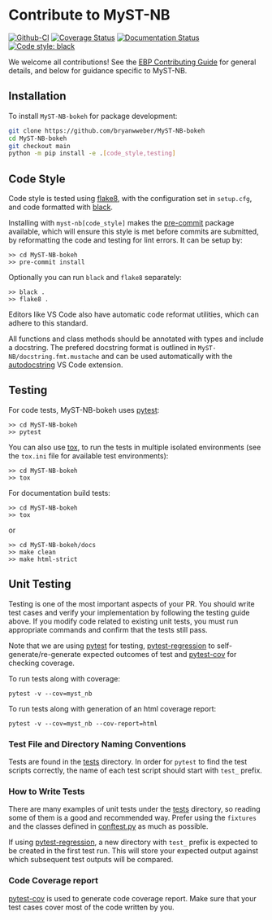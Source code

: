 # Contribute to MyST-NB

[![Github-CI][github-ci]][github-link]
[![Coverage Status][codecov-badge]][codecov-link]
[![Documentation Status][rtd-badge]][rtd-link]
[![Code style: black][black-badge]][black-link]

We welcome all contributions!
See the [EBP Contributing Guide](https://executablebooks.org/en/latest/contributing.html) for general details, and below for guidance specific to MyST-NB.

## Installation

To install `MyST-NB-bokeh` for package development:

```bash
git clone https://github.com/bryanwweber/MyST-NB-bokeh
cd MyST-NB-bokeh
git checkout main
python -m pip install -e .[code_style,testing]
```

## Code Style

Code style is tested using [flake8](http://flake8.pycqa.org), with the configuration set in `setup.cfg`, and code formatted with [black](https://github.com/ambv/black).

Installing with `myst-nb[code_style]` makes the [pre-commit](https://pre-commit.com/) package available, which will ensure this style is met before commits are submitted, by reformatting the code and testing for lint errors. It can be setup by:

```shell
>> cd MyST-NB-bokeh
>> pre-commit install
```

Optionally you can run `black` and `flake8` separately:

```shell
>> black .
>> flake8 .
```

Editors like VS Code also have automatic code reformat utilities, which can adhere to this standard.

All functions and class methods should be annotated with types and include a docstring. The prefered docstring format is outlined in `MyST-NB/docstring.fmt.mustache` and can be used automatically with the [autodocstring](https://marketplace.visualstudio.com/items?itemName=njpwerner.autodocstring) VS Code extension.

## Testing

For code tests, MyST-NB-bokeh uses [pytest](https://docs.pytest.org):

```shell
>> cd MyST-NB-bokeh
>> pytest
```

You can also use [tox](https://tox.readthedocs.io), to run the tests in multiple isolated environments (see the `tox.ini` file for available test environments):

```shell
>> cd MyST-NB-bokeh
>> tox
```

For documentation build tests:

```shell
>> cd MyST-NB-bokeh
>> tox
```

or

```shell
>> cd MyST-NB-bokeh/docs
>> make clean
>> make html-strict
```

## Unit Testing

Testing is one of the most important aspects of your PR. You should write test cases and verify your implementation by following the testing guide above. If you modify code related to existing unit tests, you must run appropriate commands and confirm that the tests still pass.

Note that we are using [pytest](https://docs.pytest.org/en/latest/) for testing, [pytest-regression](https://pytest-regressions.readthedocs.io/en/latest/) to self-generate/re-generate expected outcomes of test and [pytest-cov](https://pytest-cov.readthedocs.io/en/latest/) for checking coverage.

To run tests along with coverage:

```shell
pytest -v --cov=myst_nb
```

To run tests along with generation of an html coverage report:

```shell
pytest -v --cov=myst_nb --cov-report=html
```

### Test File and Directory Naming Conventions

Tests are found in the [tests](https://github.com/executablebooks/MyST-NB/tree/master/tests) directory. In order for `pytest` to find the test scripts correctly, the name of each test script should start with `test_` prefix.

### How to Write Tests

There are many examples of unit tests under the [tests](https://github.com/executablebooks/MyST-NB/tree/master/tests) directory, so reading some of them is a good and recommended way. Prefer using the `fixtures` and the classes defined in [conftest.py](https://github.com/executablebooks/MyST-NB/blob/master/tests/conftest.py) as much as possible.

If using [pytest-regression](https://pytest-regressions.readthedocs.io/en/latest/), a new directory with `test_` prefix is expected to be created in the first test run. This will store your expected output against which subsequent test outputs will be compared.

### Code Coverage report

[pytest-cov](https://pytest-cov.readthedocs.io/en/latest/) is used to generate code coverage report. Make sure that your test cases cover most of the code written by you.

[github-ci]: https://github.com/bryanwweber/MyST-NB-bokeh/workflows/continuous-integration/badge.svg?branch=master
[github-link]: https://github.com/bryanwweber/MyST-NB
[codecov-badge]: https://codecov.io/gh/bryanwweber/MyST-NB/branch/master/graph/badge.svg
[codecov-link]: https://codecov.io/gh/bryanwweber/MyST-NB
[rtd-badge]: https://readthedocs.org/projects/myst-nb/badge/?version=latest
[rtd-link]: https://myst-nb.readthedocs.io/en/latest/?badge=latest
[black-badge]: https://img.shields.io/badge/code%20style-black-000000.svg
[black-link]: https://github.com/ambv/black
